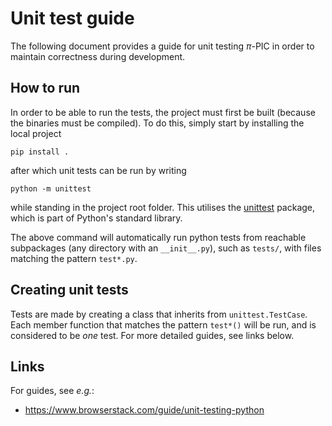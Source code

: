 # Unit test guide
The following document provides a guide for unit testing $\pi$-PIC in order to maintain correctness during development.

## How to run
In order to be able to run the tests, the project must first be built (because the binaries must be compiled). To do this, simply start by installing the local project
```
pip install .
```
after which unit tests can be run by writing
```
python -m unittest
```
while standing in the project root folder. This utilises the [unittest](https://docs.python.org/3/library/unittest.html) package, which is part of Python's standard library.

The above command will automatically run python tests from reachable subpackages (any directory with an `__init__.py`), such as `tests/`, with files matching the pattern `test*.py`.

## Creating unit tests
Tests are made by creating a class that inherits from `unittest.TestCase`. Each member function that matches the pattern `test*()` will be run, and is considered to be _one_ test. For more detailed guides, see links below.

## Links
For guides, see _e.g._:
- https://www.browserstack.com/guide/unit-testing-python
